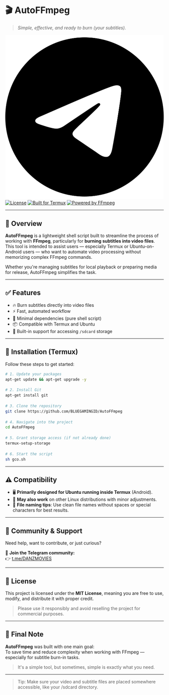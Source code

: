 # 🎬 AutoFFmpeg  
> *Simple, effective, and ready to burn (your subtitles).*

[![Telegram](https://github.com/BLUEGAMINGID/AutoFFmpeg/blob/main/telegram.svg)](https://t.me/DANZMOVIES)
[![License](https://img.shields.io/github/license/BLUEGAMINGID/AutoFFmpeg?style=for-the-badge)](LICENSE)
[![Built for Termux](https://img.shields.io/badge/Built%20for-Termux-black?style=for-the-badge&logo=android)](https://termux.dev)
[![Powered by FFmpeg](https://img.shields.io/badge/Powered%20by-FFmpeg-lightgrey?style=for-the-badge&logo=ffmpeg)](https://ffmpeg.org)

---

## 📘 Overview

**AutoFFmpeg** is a lightweight shell script built to streamline the process of working with **FFmpeg**, particularly for **burning subtitles into video files**.  
This tool is intended to assist users — especially Termux or Ubuntu-on-Android users — who want to automate video processing without memorizing complex FFmpeg commands.

Whether you're managing subtitles for local playback or preparing media for release, AutoFFmpeg simplifies the task.

---

## ✅ Features

- 🔥 Burn subtitles directly into video files
- ⚡ Fast, automated workflow
- 🧩 Minimal dependencies (pure shell script)
- 📦 Compatible with Termux and Ubuntu
- 📂 Built-in support for accessing `/sdcard` storage

---

## 🧪 Installation (Termux)

Follow these steps to get started:

```bash
# 1. Update your packages
apt-get update && apt-get upgrade -y

# 2. Install Git
apt-get install git

# 3. Clone the repository
git clone https://github.com/BLUEGAMINGID/AutoFFmpeg

# 4. Navigate into the project
cd AutoFFmpeg

# 5. Grant storage access (if not already done)
termux-setup-storage

# 6. Start the script
sh gco.sh
```
---

## ⚠️ Compatibility

- 🖥️ **Primarily designed for Ubuntu running inside Termux** (Android).
- 🧪 **May also work** on other Linux distributions with minor adjustments.
- 📄 **File naming tips**: Use clean file names without spaces or special characters for best results.

---

## 💬 Community & Support

Need help, want to contribute, or just curious?

📌 **Join the Telegram community:**  
👉 [t.me/DANZMOVIES](https://t.me/DANZMOVIES)

---

## 📄 License

This project is licensed under the **MIT License**, meaning you are free to use, modify, and distribute it with proper credit.

> Please use it responsibly and avoid reselling the project for commercial purposes.

---

## 🌟 Final Note

**AutoFFmpeg** was built with one main goal:  
To save time and reduce complexity when working with FFmpeg — especially for subtitle burn-in tasks.

> It's a simple tool, but sometimes, simple is exactly what you need.

---
> Tip: Make sure your video and subtitle files are placed somewhere accessible, like your /sdcard directory.
